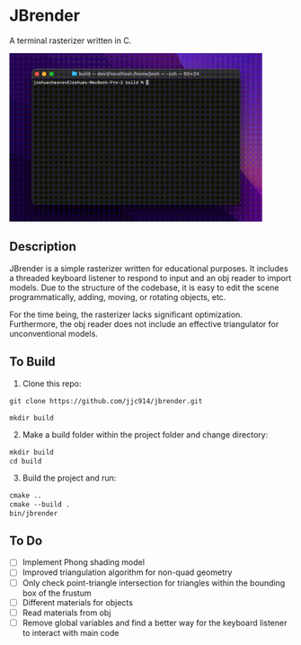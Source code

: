 # JBrender
A terminal rasterizer written in C. 

<img src="/res/jbrender.gif" height="300"/>

## Description
JBrender is a simple rasterizer written for educational purposes. It includes a threaded keyboard listener to respond to input and an obj reader to import models. Due to the structure of the codebase, it is easy to edit the scene programmatically, adding, moving, or rotating objects, etc. 

For the time being, the rasterizer lacks significant optimization. Furthermore, the obj reader does not include an effective triangulator for unconventional models. 

## To Build
1. Clone this repo:
```
git clone https://github.com/jjc914/jbrender.git
```
```
mkdir build
```
2. Make a build folder within the project folder and change directory:
```
mkdir build
cd build
```
3. Build the project and run:
```
cmake ..
cmake --build .
bin/jbrender
```

## To Do
- [ ] Implement Phong shading model
- [ ] Improved triangulation algorithm for non-quad geometry
- [ ] Only check point-triangle intersection for triangles within the bounding box of the frustum
- [ ] Different materials for objects
- [ ] Read materials from obj
- [ ] Remove global variables and find a better way for the keyboard listener to interact with main code
